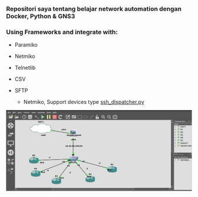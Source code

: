 ### Repositori saya tentang belajar network automation dengan Docker, Python & GNS3

### Using Frameworks and integrate with:
* Paramiko
* Netmiko
* Telnetlib
* CSV
* SFTP

  * Netmiko, Support devices type [ssh_dispatcher.py](https://github.com/ktbyers/netmiko/blob/master/netmiko/ssh_dispatcher.py)

![Current Result Net-automation](https://github.com/danielcristho/Net-automation/blob/main/lab1.png)
